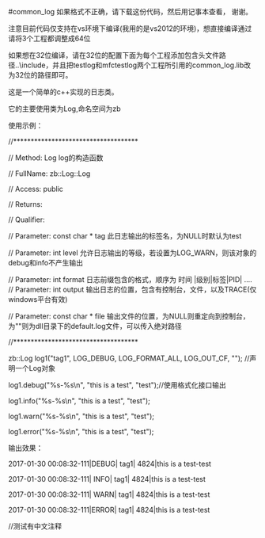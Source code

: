 #common_log
如果格式不正确，请下载这份代码，然后用记事本查看， 谢谢。

注意目前代码仅支持在vs环境下编译(我用的是vs2012的环境)，想直接编译通过请将3个工程都调整成64位

如果想在32位编译，请在32位的配置下面为每个工程添加包含头文件路径..\include，并且把testlog和mfctestlog两个工程所引用的common_log.lib改为32位的路径即可。

这是一个简单的c++实现的日志类。

它的主要使用类为Log,命名空间为zb

使用示例：

//************************************

// Method:    Log log的构造函数

// FullName:  zb::Log::Log

// Access:    public 

// Returns:   

// Qualifier:

// Parameter: const char * tag 此日志输出的标签名，为NULL时默认为test

// Parameter: int level  允许日志输出的等级，若设置为LOG_WARN，则该对象的debug和info不产生输出


// Parameter: int format 日志前缀包含的格式，顺序为 时间 |级别|标签|PID|  ....
// Parameter: int output 输出日志的位置，包含有控制台，文件，以及TRACE(仅windows平台有效)

// Parameter: const char * file  输出文件的位置，为NULL则重定向到控制台，为""则为dll目录下的default.log文件，可以传入绝对路径

//************************************

zb::Log log1("tag1", LOG_DEBUG, LOG_FORMAT_ALL, LOG_OUT_CF, ""); //声明一个Log对象

log1.debug("%s-%s\n", "this is a test", "test");//使用格式化接口输出

log1.info("%s-%s\n", "this is a test", "test");

log1.warn("%s-%s\n", "this is a test", "test");

log1.error("%s-%s\n", "this is a test", "test");

输出效果：

2017-01-30 00:08:32-111|DEBUG|            tag1| 4824|this is a test-test

2017-01-30 00:08:32-111| INFO|            tag1| 4824|this is a test-test

2017-01-30 00:08:32-111| WARN|            tag1| 4824|this is a test-test

2017-01-30 00:08:32-111|ERROR|            tag1| 4824|this is a test-test

//测试有中文注释
